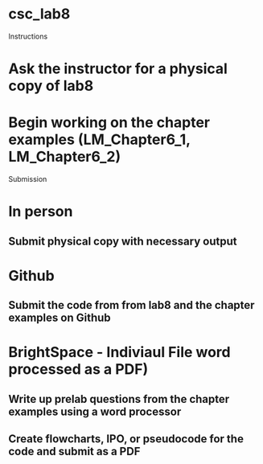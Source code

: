 # csc_lab8

Instructions
# Ask the instructor for a physical copy of lab8
# Begin working on the chapter examples (LM_Chapter6_1, LM_Chapter6_2)

Submission
# In person
## Submit physical copy with necessary output
# Github
## Submit the code from from lab8 and the chapter examples on Github
# BrightSpace - Indiviaul File word processed as a PDF)
## Write up prelab questions from the chapter examples using a word processor
## Create flowcharts, IPO, or pseudocode for the code and submit as a PDF
